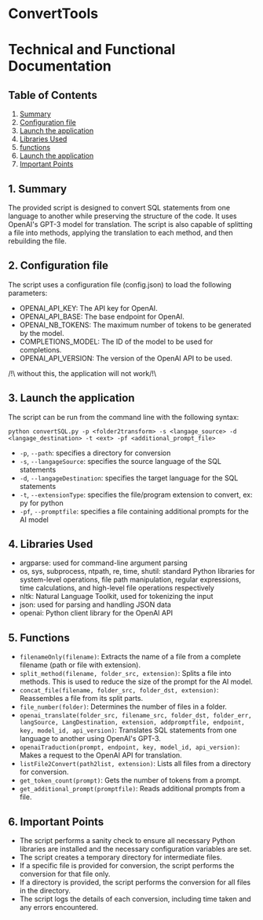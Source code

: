 # ConvertTools

# Technical and Functional Documentation

## Table of Contents
1. [Summary](#summary)
2. [Configuration file](#Configuration-file)
3. [Launch the application ](#app_launch)
4. [Libraries Used](#lib)
5. [functions](#functions)
6. [Launch the application](#app_launch)
7. [Important Points](#important)

<a name="summary"/>

## 1. Summary
The provided script is designed to convert SQL statements from one language to another while preserving the structure of the code. It uses OpenAI's GPT-3 model for translation. The script is also capable of splitting a file into methods, applying the translation to each method, and then rebuilding the file.

<a name="Configuration-file"/>

## 2. Configuration file
The script uses a configuration file (config.json) to load the following parameters:
- OPENAI_API_KEY: The API key for OpenAI.
- OPENAI_API_BASE: The base endpoint for OpenAI.
- OPENAI_NB_TOKENS: The maximum number of tokens to be generated by the model.
- COMPLETIONS_MODEL: The ID of the model to be used for completions.
- OPENAI_API_VERSION: The version of the OpenAI API to be used.

/!\ without this, the application will not work/!\

<a name="app_launch"/>

## 3. Launch the application 
The script can be run from the command line with the following syntax:
```
python convertSQL.py -p <folder2transform> -s <langage_source> -d <langage_destination> -t <ext> -pf <additional_prompt_file>
```

- `-p`, `--path`: specifies a directory for conversion
- `-s`, `--langageSource`: specifies the source language of the SQL statements
- `-d`, `--langageDestination`: specifies the target language for the SQL statements
- `-t`, `--extensionType`: specifies the file/program extension to convert, ex: py for python
- `-pf`, `--promptfile`: specifies a file containing additional prompts for the AI model

<a name="lib"/>

## 4. Libraries Used
- argparse: used for command-line argument parsing
- os, sys, subprocess, ntpath, re, time, shutil: standard Python libraries for system-level operations, file path manipulation, regular expressions, time calculations, and high-level file operations respectively
- nltk: Natural Language Toolkit, used for tokenizing the input
- json: used for parsing and handling JSON data
- openai: Python client library for the OpenAI API

<a name="functions"/>

## 5. Functions
- `filenameOnly(filename)`: Extracts the name of a file from a complete filename (path or file with extension).
- `split_method(filename, folder_src, extension)`: Splits a file into methods. This is used to reduce the size of the prompt for the AI model.
- `concat_file(filename, folder_src, folder_dst, extension)`: Reassembles a file from its split parts.
- `file_number(folder)`: Determines the number of files in a folder.
- `openai_translate(folder_src, filename_src, folder_dst, folder_err, langSource, LangDestination, extension, addpromptfile, endpoint, key, model_id, api_version)`: Translates SQL statements from one language to another using OpenAI's GPT-3.
- `openaiTraduction(prompt, endpoint, key, model_id, api_version)`: Makes a request to the OpenAI API for translation.
- `listFile2Convert(path2list, extension)`: Lists all files from a directory for conversion.
- `get_token_count(prompt)`: Gets the number of tokens from a prompt.
- `get_additional_prompt(promptfile)`: Reads additional prompts from a file.

<a name="important"/>

## 6. Important Points
- The script performs a sanity check to ensure all necessary Python libraries are installed and the necessary configuration variables are set.
- The script creates a temporary directory for intermediate files.
- If a specific file is provided for conversion, the script performs the conversion for that file only.
- If a directory is provided, the script performs the conversion for all files in the directory.
- The script logs the details of each conversion, including time taken and any errors encountered.
